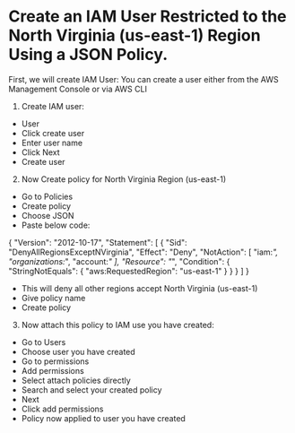 # Create an IAM User Restricted to the North Virginia (us-east-1) Region Using a JSON Policy.

First, we will create IAM User:
You can create a user either from the AWS Management Console or via AWS CLI
1.	Create IAM user:
-	User
-	Click create user
-	Enter user name
-	Click Next
-	Create user
 

2.	Now Create policy for North Virginia Region (us-east-1)
-	Go to Policies
-	Create policy
-	Choose JSON
-	Paste below code: 

{
  "Version": "2012-10-17",
  "Statement": [
    {
      "Sid": "DenyAllRegionsExceptNVirginia",
      "Effect": "Deny",
      "NotAction": [
        "iam:*",
        "organizations:*",
        "account:*"
      ],
      "Resource": "*",
      "Condition": {
        "StringNotEquals": {
          "aws:RequestedRegion": "us-east-1"
        }
      }
    }
  ]
}

-	This will deny all other regions accept North Virginia (us-east-1)
-	Give policy name
-	Create policy
 

3.	Now attach this policy to IAM use you have created:
-	Go to Users
-	Choose user you have created
-	Go to permissions
-	Add permissions
-	Select attach policies directly
-	Search and select your created policy
-	Next
-	Click add permissions
-	Policy now applied to user you have created

 

